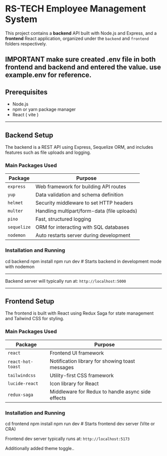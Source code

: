 # RS-TECH Employee Management System

This project contains a **backend** API built with Node.js and Express, and a **frontend** React application, organized under the `backend` and `frontend` folders respectively.

**IMPORTANT**
make sure created .env file in both frontend and backend and entered the value.
use example.env for reference.
---

## Prerequisites

- Node.js
- npm or yarn package manager
- React ( vite )

---

## Backend Setup

The backend is a REST API using Express, Sequelize ORM, and includes features such as file uploads and logging.

### Main Packages Used

| Package      | Purpose                                              |
| ------------ | --------------------------------------------------- |
| `express`    | Web framework for building API routes                |
| `yup`        | Data validation and schema definition                 |
| `helmet`     | Security middleware to set HTTP headers               |
| `multer`     | Handling multipart/form-data (file uploads)           |
| `pino`       | Fast, structured logging                              |
| `sequelize`  | ORM for interacting with SQL databases                 |
| `nodemon`    | Auto restarts server during development               |

### Installation and Running

cd backend
npm install
npm run dev # Starts backend in development mode with nodemon

--------------------------------------------------------------------------------

Backend server will typically run at: `http://localhost:5000`

---

## Frontend Setup

The frontend is built with React using Redux Saga for state management and Tailwind CSS for styling.

### Main Packages Used

| Package          | Purpose                                            |
| ---------------- | ------------------------------------------------- |
| `react`          | Frontend UI framework                              |
| `react-hot-toast` | Notification library for showing toast messages   |
| `tailwindcss`    | Utility-first CSS framework                         |
| `lucide-react`   | Icon library for React                              |
| `redux-saga`     | Middleware for Redux to handle async side effects  |

### Installation and Running

cd frontend
npm install
npm run dev # Starts frontend dev server (Vite or CRA)

Frontend dev server typically runs at: `http://localhost:5173`

Additionally added theme toggle..